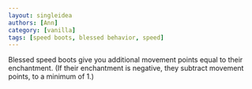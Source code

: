 ```yaml
---
layout: singleidea
authors: [Ann]
category: [vanilla]
tags: [speed boots, blessed behavior, speed]
---
```

Blessed speed boots give you additional movement points equal to their
enchantment. (If their enchantment is negative, they subtract movement points,
to a minimum of 1.)
